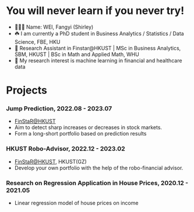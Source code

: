 # You will never learn if you never try!

<!--
**shirleyweify/shirleyweify** is a ✨ _special_ ✨ repository because its `README.md` (this file) appears on your GitHub profile.

Here are some ideas to get you started:

- 🔭 I’m currently working on ...
- 🌱 I’m currently learning ...
- 👯 I’m looking to collaborate on ...
- 🤔 I’m looking for help with ...
- 💬 Ask me about ...
- 📫 How to reach me: ...
- 😄 Pronouns: ...
- ⚡ Fun fact: ...
-->

- 👱🏻‍♀️ Name: WEI, Fangyi (Shirley)
- ☘️ I am currently a PhD student in Business Analytics / Statistics / Data Science, FBE, HKU
- 📍 Research Assistant in Finstar@HKUST | MSc in Business Analytics, SBM, HKUST | BSc in Math and Applied Math, WHU
- 🧐 My research interest is machine learning in financial and healthcare data

<!--

- 🔖 See more about me: https://shirleyweify.github.io

-->

# Projects

### Jump Prediction, 2022.08 - 2023.07
- [FinStaR@HKUST](https://finstar.ust.hk)
- Aim to detect sharp increases or decreases in stock markets.
- Form a long-short portfolio based on prediction results

### HKUST Robo-Advisor, 2022.12 - 2023.02
- [FinStaR@HKUST](https://finstar.ust.hk), HKUST(GZ)
- Develop your own portfolio with the help of the robo-financial advisor.

### Research on Regression Application in House Prices, 2020.12 - 2021.05
- Linear regression model of house prices on income
